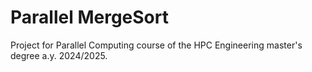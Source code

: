 # Parallel MergeSort
Project for Parallel Computing course of the HPC Engineering master's degree a.y. 2024/2025.
